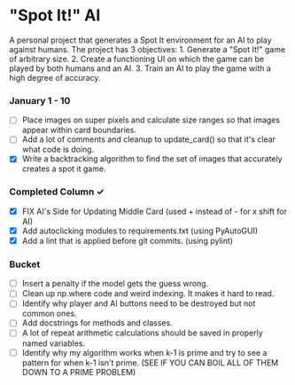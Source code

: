 # "Spot It!" AI
A personal project that generates a Spot It environment for an AI to play against humans. The project has
3 objectives:
    1. Generate a "Spot It!" game of arbitrary size.
    2. Create a functioning UI on which the game can be played by both humans and an AI.
    3. Train an AI to play the game with a high degree of accuracy.

### January 1 - 10
- [ ] Place images on super pixels and calculate size ranges so that images appear within card boundaries.
- [ ] Add a lot of comments and cleanup to update_card() so that it's clear what code is doing.
- [x] Write a backtracking algorithm to find the set of images that accurately creates a spot it game.

### Completed Column ✓
- [x] FIX AI's Side for Updating Middle Card (used + instead of - for x shift for AI) 
- [x] Add autoclicking modules to requirements.txt (using PyAutoGUI)
- [x] Add a lint that is applied before git commits. (using pylint)

### Bucket

- [ ] Insert a penalty if the model gets the guess wrong.
- [ ] Clean up np.where code and weird indexing. It makes it hard to read.
- [ ] Identify why player and AI buttons need to be destroyed but not common ones.
- [ ] Add docstrings for methods and classes.
- [ ] A lot of repeat arithmetic calculations should be saved in properly named variables.
- [ ] Identify why my algorithm works when k-1 is prime and try to see a pattern for when k-1 isn't prime. (SEE IF YOU CAN BOIL ALL OF THEM DOWN TO A PRIME PROBLEM)